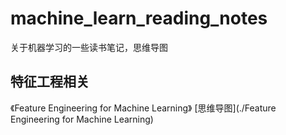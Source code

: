 # machine_learn_reading_notes
关于机器学习的一些读书笔记，思维导图

## 特征工程相关

《Feature Engineering for Machine Learning》 [思维导图](./Feature Engineering for Machine Learning)


